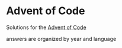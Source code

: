 # Advent of Code

Solutions for the [Advent of Code](http://adventofcode.com/)

answers are organized by year and language
